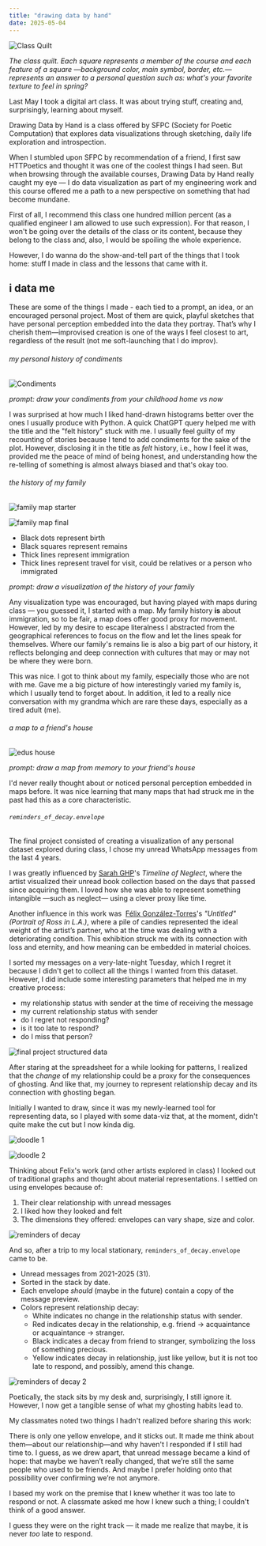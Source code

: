 ```yaml
---
title: "drawing data by hand"
date: 2025-05-04
---
```

![Class Quilt](/post_images/drawing%20data%20by%20hand/class_quilt.png "Class Quilt")

*The class quilt. Each square represents a member of the course and each feature of a square —background color, main symbol, border, etc.— represents an answer to a personal question such as: what's your favorite texture to feel in spring?*

Last May I took a digital art class. It was about trying stuff, creating and, surprisingly, learning about myself.

Drawing Data by Hand is a class offered by SFPC (Society for Poetic Computation) that explores data visualizations through sketching, daily life exploration and introspection. 

When I stumbled upon SFPC by recommendation of a friend, I first saw HTTPoetics and thought it was one of the coolest things I had seen. But when browsing through the available courses, Drawing Data by Hand really caught my eye — I do data visualization as part of my engineering work and this course offered me a path to a new perspective on something that had become mundane.

First of all, I recommend this class one hundred million percent (as a qualified engineer I am allowed to use such expression). For that reason, I won't be going over the details of the class or its content, because they belong to the class and, also, I would be spoiling the whole experience. 

However, I do wanna do the show-and-tell part of the things that I took home: stuff I made in class and the lessons that came with it.
## i data me

These are some of the things I made - each tied to a prompt, an idea, or an encouraged personal project. Most of them are quick, playful sketches that have personal perception embedded into the data they portray. That’s why I cherish them—improvised creation is one of the ways I feel closest to art, regardless of the result (not me soft-launching that I do improv).
###### my personal history of condiments

![Condiments](/post_images/drawing%20data%20by%20hand/condiments.jpg "Condiments Through Time")

*prompt: draw your condiments from your childhood home vs now* 

I was surprised at how much I liked hand-drawn histograms better over the ones I usually produce with Python. A quick ChatGPT query helped me with the title and the "felt history" stuck with me. I usually feel guilty of my recounting of stories because I tend to add condiments for the sake of the plot. However, disclosing it in the title as _felt_ history, i.e., how I feel it was, provided me the peace of mind of being honest, and understanding how the re-telling of something is almost always biased and that's okay too.

###### the history of my family

![family map starter](/post_images/drawing%20data%20by%20hand/family_map_1.png "The first visualization of my family")

![family map final](/post_images/drawing%20data%20by%20hand/family_map_2.png "Final abstract visualization")
- Black dots represent birth
- Black squares represent remains
- Thick lines represent immigration
- Thick lines represent travel for visit, could be relatives or a person who immigrated

*prompt: draw a visualization of the history of your family* 

Any visualization type was encouraged, but having played with maps during class — you guessed it, I started with a map. My family history **is** about immigration, so to be fair, a map does offer good proxy for movement. However, led by my desire to escape literalness I abstracted from the geographical references to focus on the flow and let the lines speak for themselves. Where our family's remains lie is also a big part of our history, it reflects belonging and deep connection with cultures that may or may not be where they were born. 

This was nice. I got to think about my family, especially those who are not with me. Gave me a big picture of how interestingly varied my family is, which I usually tend to forget about. In addition, it led to a really nice conversation with my grandma which are rare these days, especially as a tired adult (me).

###### a map to a friend's house

![edus house](/post_images/drawing%20data%20by%20hand/edus_house.png "Map to Edu's House")

*prompt: draw a map from memory to your friend's house*

I'd never really thought about or noticed personal perception embedded in maps before. It was nice learning that many maps that had struck me in the past had this as a core characteristic. 

###### `reminders_of_decay.envelope`

The final project consisted of creating a visualization of any personal dataset explored during class, I chose my unread WhatsApp messages from the last 4 years. 

I was greatly influenced by [Sarah GHP](https://sarahghp.com/bio)'s *Timeline of Neglect*, where the artist visualized their unread book collection based on the days that passed since acquiring them. I loved how she was able to represent something intangible —such as neglect— using a clever proxy like time. 

Another influence in this work was  [Félix González-Torres](https://en.wikipedia.org/wiki/F%C3%A9lix_Gonz%C3%A1lez-Torres "Félix González-Torres")'s  *"Untitled" (Portrait of Ross in L.A.)*, where a pile of candies represented the ideal weight of the artist’s partner, who at the time was dealing with a deteriorating condition. This exhibition struck me with its connection with loss and eternity, and how meaning can be embedded in material choices.

I sorted my messages on a very-late-night Tuesday, which I regret it because I didn't get to collect all the things I wanted from this dataset. However, I did include some interesting parameters that helped me in my creative process:
- my relationship status with sender at the time of receiving the message
- my current relationship status with sender
- do I regret not responding?
- is it too late to respond?
- do I miss that person?

![final project structured data](/post_images/drawing%20data%20by%20hand/structured_data.png "Structured Data Unread Whatsapp Messages")

After staring at the spreadsheet for a while looking for patterns, I realized that the *change* of my relationship could be a proxy for the consequences of ghosting. And like that, my journey to represent relationship decay and its connection with ghosting began.

Initially I wanted to draw, since it was my newly-learned tool for representing data, so I played with some data-viz that, at the moment, didn't quite make the cut but I now kinda dig. 

![doodle 1](/post_images/drawing%20data%20by%20hand/doodle_1.png "Before and After Ghosting")

![doodle 2](/post_images/drawing%20data%20by%20hand/doodle_2.png "Before and After Ghosting Fluvial Map")

Thinking about Felix's work (and other artists explored in class) I looked out of traditional graphs and thought about material representations. I settled on using envelopes because of:
1. Their clear relationship with unread messages
2. I liked how they looked and felt
3. The dimensions they offered: envelopes can vary shape, size and color. 

![reminders of decay](/post_images/drawing%20data%20by%20hand/reminders_of_decay.png "reminders of decay.envelope")

And so, after a trip to my local stationary, `reminders_of_decay.envelope` came to be.

- Unread messages from 2021-2025 (31).
- Sorted in the stack by date.
- Each envelope _should_ (maybe in the future) contain a copy of the message preview.
- Colors represent relationship decay:
	- White indicates no change in the relationship status with sender.
	- Red indicates decay in the relationship, e.g. friend -> acquaintance or acquaintance -> stranger.
	- Black indicates a decay from friend to stranger, symbolizing the loss of something precious.
	- Yellow indicates decay in relationship, just like yellow, but it is not too late to respond, and possibly, amend this change.

![reminders of decay 2](/post_images/drawing%20data%20by%20hand/reminders_of_decay_2.png "reminders of decay.envelope")

Poetically, the stack sits by my desk and, surprisingly, I still ignore it. However, I now get a tangible sense of what my ghosting habits lead to. 

My classmates noted two things I hadn't realized before sharing this work:

There is only one yellow envelope, and it sticks out. It made me think about them—about our relationship—and why haven't I responded if I still had time to. I guess, as we drew apart, that unread message became a kind of hope: that maybe we haven’t really changed, that we’re still the same people who used to be friends. And maybe I prefer holding onto that possibility over confirming we’re not anymore.
 
I based my work on the premise that I knew whether it was too late to respond or not. A classmate asked me how I knew such a thing; I couldn't think of a good answer. 
 
I guess they were on the right track — it made me realize that maybe, it is never *too* late to respond. 

